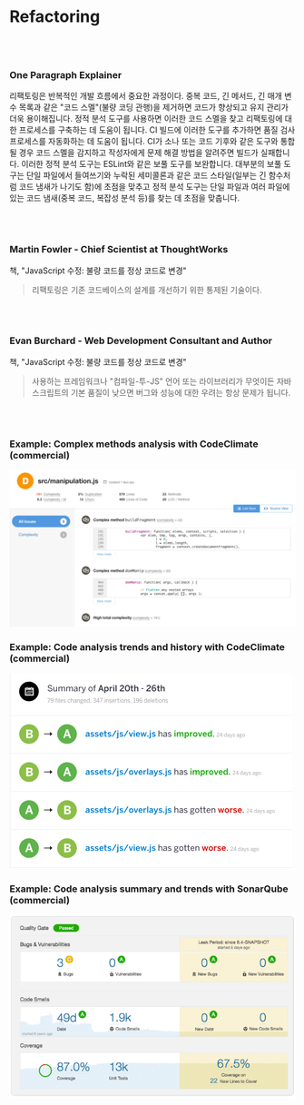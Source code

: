 # Refactoring

<br/><br/>

### One Paragraph Explainer

리팩토링은 반복적인 개발 흐름에서 중요한 과정이다. 중복 코드, 긴 메서드, 긴 매개 변수 목록과 같은 "코드 스멜"(불량 코딩 관행)을 제거하면 코드가 향상되고 유지 관리가 더욱 용이해집니다. 정적 분석 도구를 사용하면 이러한 코드 스멜을 찾고 리팩토링에 대한 프로세스를 구축하는 데 도움이 됩니다. CI 빌드에 이러한 도구를 추가하면 품질 검사 프로세스를 자동화하는 데 도움이 됩니다. CI가 소나 또는 코드 기후와 같은 도구와 통합될 경우 코드 스멜을 감지하고 작성자에게 문제 해결 방법을 알려주면 빌드가 실패합니다. 이러한 정적 분석 도구는 ESLint와 같은 보풀 도구를 보완합니다. 대부분의 보풀 도구는 단일 파일에서 들여쓰기와 누락된 세미콜론과 같은 코드 스타일(일부는 긴 함수처럼 코드 냄새가 나기도 함)에 초점을 맞추고 정적 분석 도구는 단일 파일과 여러 파일에 있는 코드 냄새(중복 코드, 복잡성 분석 등)를 찾는 데 초점을 맞춥니다.

<br/><br/>

### Martin Fowler - Chief Scientist at ThoughtWorks

책, "JavaScript 수정: 불량 코드를 정상 코드로 변경"

> 리팩토링은 기존 코드베이스의 설계를 개선하기 위한 통제된 기술이다.

<br/><br/>

### Evan Burchard - Web Development Consultant and Author

책, "JavaScript 수정: 불량 코드를 정상 코드로 변경"

> 사용하는 프레임워크나
> "컴파일-투-JS" 언어 또는 라이브러리가 무엇이든
> 자바스크립트의 기본 품질이 낮으면 버그와 성능에 대한 우려는 항상 문제가 됩니다.

<br/><br/>

### Example: Complex methods analysis with CodeClimate (commercial)

![alt text](../../assets/images/codeanalysis-climate-complex-methods.PNG "Complex methods analysis")

### Example: Code analysis trends and history with CodeClimate (commercial)

![alt text](../../assets/images/codeanalysis-climate-history.PNG "Code analysis history")

### Example: Code analysis summary and trends with SonarQube (commercial)

![alt text](../../assets/images/codeanalysis-sonarqube-dashboard.PNG "Code analysis history")

<br/><br/>
